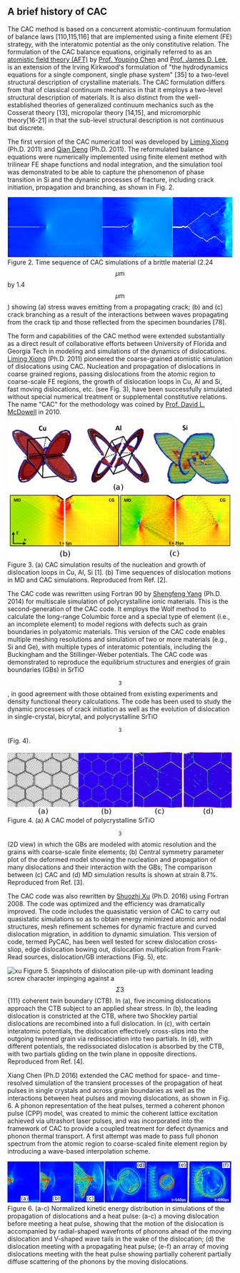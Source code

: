 ## A brief history of CAC

The CAC method is based on a concurrent atomistic-continuum formulation of balance laws [110,115,116] that are implemented using a finite element (FE) strategy, with the interatomic potential as the only constitutive relation. The formulation of the CAC balance equations, originally referred to as an [atomistic field theory (AFT)](aft.md) by [Prof. Youping Chen](http://web.mae.ufl.edu/chenlab) and [Prof. James D. Lee](https://www.seas.gwu.edu/james-d-lee), is an extension of the Irving Kirkwood's formulation of "the hydrodynamics equations for a single component, single phase system" [35] to a two-level structural description of crystalline materials. The CAC formulation differs from that of classical continuum mechanics in that it employs a two-level structural description of materials. It is also distinct from the well-established theories of generalized continuum mechanics such as the Cosserat theory [13], micropolar theory [14,15], and micromorphic theory[16-21] in that the sub-level structural description is not continuous but discrete.

The first version of the CAC numerical tool was developed by [Liming Xiong](https://www.aere.iastate.edu/lmxiong/) (Ph.D. 2011) and [Qian Deng](http://gr.xjtu.edu.cn/web/tonydqian) (Ph.D. 2011). The reformulated balance equations were numerically implemented using finite element method with trilinear FE shape functions and nodal integration, and the simulation tool was demonstrated to be able to capture the phenomenon of phase transition in Si and the dynamic processes of fracture, including crack initiation, propagation and branching, as shown in Fig. 2.  

![deng](fig/deng.png)
Figure 2. Time sequence of CAC simulations of a brittle material (2.24 $$\mu\mathrm{m}$$ by 1.4 $$\mu\mathrm{m}$$) showing (a) stress waves emitting from a propagating crack; (b) and (c) crack branching as a result of the interactions between waves propagating from the crack tip and those reflected from the specimen boundaries [78].  

The form and capabilities of the CAC method were extended substantially as a direct result of collaborative efforts between University of Florida and Georgia Tech in modeling and simulations of the dynamics of dislocations. [Liming Xiong](https://www.aere.iastate.edu/lmxiong/) (Ph.D. 2011) pioneered the coarse-grained atomistic simulation of dislocations using CAC. Nucleation and propagation of dislocations in coarse grained regions, passing dislocations from the atomic region to coarse-scale FE regions, the growth of dislocation loops in Cu, Al and Si, fast moving dislocations, etc. (see Fig. 3), have been successfully simulated without special numerical treatment or supplemental constitutive relations. The name "CAC" for the methodology was coined by [Prof. David L. McDowell](http://www.me.gatech.edu/faculty/mcdowell) in 2010.

![xiong](fig/xiong.png)
Figure 3. (a) CAC simulation results of the nucleation and growth of dislocation loops in Cu, Al, Si [1]. (b) Time sequences of dislocation motions in MD and CAC simulations. Reproduced from Ref. [2].
 
The CAC code was rewritten using Fortran 90 by [Shengfeng Yang](https://sites.google.com/site/yangshengfeng/) (Ph.D. 2014) for multiscale simulation of polycrystalline ionic materials. This is the second-generation of the CAC code. It employs the Wolf method to calculate the long-range Columbic force and a special type of element (i.e., an incomplete element) to model regions with defects such as grain boundaries in polyatomic materials. This version of the CAC code enables multiple meshing resolutions and simulation of two or more materials (e.g., Si and Ge), with multiple types of interatomic potentials, including the Buckingham and the Stillinger-Weber potentials. The CAC code was demonstrated to reproduce the equilibrium structures and energies of grain boundaries (GBs) in SrTiO$$_3$$, in good agreement with those obtained from existing experiments and density functional theory calculations. The code has been used to study the dynamic processes of crack initiation as well as the evolution of dislocation in single-crystal, bicrytal, and polycrystalline SrTiO$$_3$$ (Fig. 4). 

![yang](fig/yang.png)
Figure 4. (a) A CAC model of polycrystalline SrTiO$$_3$$ (2D view) in which the GBs are modeled with atomic resolution and the grains with coarse-scale finite elements; (b) Central symmetry parameter plot of the deformed model showing the nucleation and propagation of many dislocations and their interaction with the GBs; The comparison between (c) CAC and (d) MD simulation results is shown at strain 8.7%. Reproduced from Ref. [3].

The CAC code was also rewritten by [Shuozhi Xu](https://shuozhixu.cnsi.ucsb.edu/) (Ph.D. 2016) using Fortran 2008. The code was optimized and the efficiency was dramatically improved. The code includes the quasistatic version of CAC to carry out quasistatic simulations so as to obtain energy minimized atomic and nodal structures, mesh refinement schemes for dynamic fracture and curved dislocation migration, in addition to dynamic simulation. This version of code, termed PyCAC, has been well tested for screw dislocation cross-sliop, edge dislocation bowing out, dislocation multiplication from Frank-Read sources, dislocation/GB interactions (Fig. 5), etc.

![xu](fig/xu.jpg)
Figure 5. Snapshots of dislocation pile-up with dominant leading screw character impinging against a $$\Sigma 3$${111} coherent twin boundary (CTB). In (a), five incoming dislocations approach the CTB subject to an applied shear stress. In (b), the leading dislocation is constricted at the CTB, where two Shockley partial dislocations are recombined into a full dislocation. In (c), with certain interatomic potentials, the dislocation effectively cross-slips into the outgoing twinned grain via redissociation into two partials. In (d), with different potentials, the redissociated dislocation is absorbed by the CTB, with two partials gliding on the twin plane in opposite directions. Reproduced from Ref. [4].

Xiang Chen (Ph.D 2016) extended the CAC method for space- and time-resolved simulation of the transient processes of the propagation of heat pulses in single crystals and across grain boundaries as well as the interactions between heat pulses and moving dislocations, as shown in Fig. 6. A phonon representation of the heat pulses, termed a coherent phonon pulse (CPP) model, was created to mimic the coherent lattice excitation achieved via ultrashort laser pulses, and was incorporated into the framework of CAC to provide a coupled treatment for defect dynamics and phonon thermal transport. A first attempt was made to pass full phonon spectrum from the atomic region to coarse-scaled finite element region by introducing a wave-based interpolation scheme.

![chen,x](fig/chenx.png)
Figure 6. (a-c) Normalized kinetic energy distribution in simulations of the propagation of dislocations and a heat pulse: (a-c) a moving dislocation before meeting a heat pulse,  showing that the motion of the dislocation is accompanied by radial-shaped wavefronts of phonons ahead of the moving dislocation and V-shaped wave tails in the wake of the dislocation; (d) the dislocation meeting with a propagating heat pulse; (e-f) an array of moving dislocations meeting with the heat pulse showing partially coherent partially diffuse scattering of the phonons by the moving dislocations.